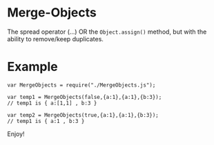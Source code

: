 # Merge-Objects

The spread operator (...) OR the `Object.assign()` method, but with the ability to remove/keep duplicates.

# Example

```
var MergeObjects = require("./MergeObjects.js");

var temp1 = MergeObjects(false,{a:1},{a:1},{b:3});
// temp1 is { a:[1,1] , b:3 }

var temp2 = MergeObjects(true,{a:1},{a:1},{b:3});
// temp1 is { a:1 , b:3 }
```

Enjoy!
